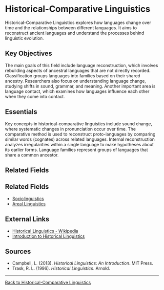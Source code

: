 # Historical-Comparative Linguistics

Historical-Comparative Linguistics explores how languages change over time and the relationships between different languages. It aims to reconstruct ancient languages and understand the processes behind linguistic evolution.

## Key Objectives

The main goals of this field include language reconstruction, which involves rebuilding aspects of ancestral languages that are not directly recorded. Classification groups languages into families based on their shared ancestry. Researchers also focus on understanding language change, studying shifts in sound, grammar, and meaning. Another important area is language contact, which examines how languages influence each other when they come into contact.

## Essentials

Key concepts in historical-comparative linguistics include sound change, where systematic changes in pronunciation occur over time. The comparative method is used to reconstruct proto-languages by comparing similar words (cognates) across related languages. Internal reconstruction analyzes irregularities within a single language to make hypotheses about its earlier forms. Language families represent groups of languages that share a common ancestor.

## Related Fields

## Related Fields

- [Sociolinguistics](../../Sociolinguistics/README.md)
- [Areal Linguistics](../Language-Change/Areal-Linguistics.md)

## External Links

- [Historical Linguistics - Wikipedia](https://en.wikipedia.org/wiki/Historical_linguistics)
- [Introduction to Historical Linguistics](https://www.linguisticsociety.org/resource/historical-linguistics)

## Sources

- Campbell, L. (2013). *Historical Linguistics: An Introduction*. MIT Press.
- Trask, R. L. (1996). *Historical Linguistics*. Arnold.

---

[Back to Historical-Comparative Linguistics](../README.md)

